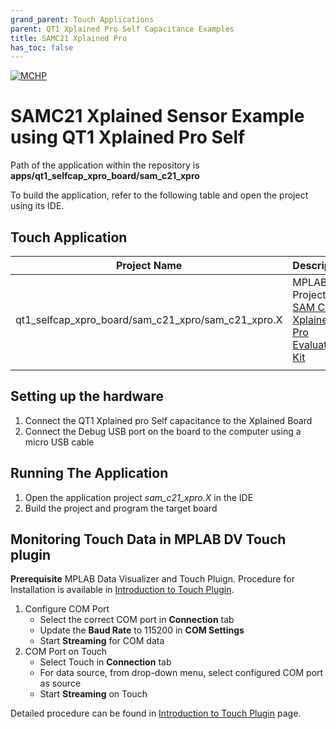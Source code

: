 ```yaml
---
grand_parent: Touch Applications
parent: QT1 Xplained Pro Self Capacitance Examples
title: SAMC21 Xplained Pro
has_toc: false
---
```

[![MCHP](https://www.microchip.com/ResourcePackages/Microchip/assets/dist/images/logo.png)](https://www.microchip.com)

#  SAMC21 Xplained Sensor Example using QT1 Xplained Pro Self 

Path of the application within the repository is **apps/qt1_selfcap_xpro_board/sam_c21_xpro**

To build the application, refer to the following table and open the project using its IDE.

## Touch Application

| Project Name      | Description                                    |
| ----------------- | ---------------------------------------------- |
| qt1_selfcap_xpro_board/sam_c21_xpro/sam_c21_xpro.X    | MPLABX Project for [SAM C21 Xplained Pro Evaluation Kit](https://www.microchip.com/DevelopmentTools/ProductDetails/PartNo/ATSAMC21-XPRO)|
|||

## Setting up the hardware
1. Connect the QT1 Xplained pro Self capacitance to the Xplained Board
2. Connect the Debug USB port on the board to the computer using a micro USB cable

## Running The Application

1. Open the application project *sam_c21_xpro.X* in the IDE
2. Build the project and program the target board

## Monitoring Touch Data in MPLAB DV Touch plugin
**Prerequisite**
MPLAB Data Visualizer and Touch Pluign. Procedure for Installation is available in [Introduction to Touch Plugin](https://microchipdeveloper.com/touch:introduction-to-touch-plugin).

1. Configure COM Port
    -    Select the correct COM port in **Connection** tab
    -    Update the **Baud Rate** to 115200 in **COM Settings**
    -    Start **Streaming** for COM data
2. COM Port on Touch
    - Select Touch in **Connection** tab
    - For data source, from drop-down menu, select configured COM port as source
    - Start **Streaming** on Touch

Detailed procedure can be found in [Introduction to Touch Plugin](https://microchipdeveloper.com/touch:introduction-to-touch-plugin) page.
